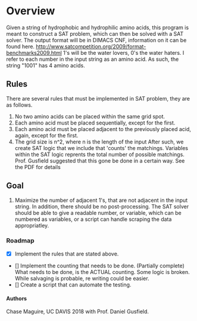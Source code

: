 # Overview

Given a string of hydrophobic and hydrophilic amino acids, this program is meant to construct a SAT problem, which can then be solved with a SAT solver.
The output format will be in DIMACS CNF, information on it can be found here. 
http://www.satcompetition.org/2009/format-benchmarks2009.html
1's will be the water lovers, 0's the water haters. I refer to each number in the input string as an amino acid. As such, the string "1001" has 4 amino acids.

## Rules
There are several rules that must be implemented in SAT problem, they are as follows.
1. No two amino acids can be placed within the same grid spot.
2. Each amino acid must be placed sequentially, except for the first. 
3. Each amino acid must be placed adjacent to the previously placed acid, again, except for the first.
4. The grid size is n^2, where n is the length of the input
After such, we create SAT logic that we include that 'counts' the matchings. Variables within the SAT logic reprents the total number of possible matchings. Prof. Gusfield suggested that this gone be done in a certain way. See the PDF for details
## Goal
1. Maximize the number of adjacent 1's, that are not adjacent in the input string.
In addition, there should be no post-processing. The SAT solver should be able to give a readable number, or variable, which can be numbered as variables, or a script can handle scraping the data appropriatley.

### Roadmap
- [x] Implement the rules that are stated above.
- [] Implement the counting that needs to be done. (Partially complete)
What needs to be done, is the ACTUAL counting. Some logic is broken. While salvaging is probable, re writing could be easier.
- [] Create a script that can automate the testing.



#### Authors
Chase Maguire, UC DAVIS 2018 with Prof. Daniel Gusfield.
